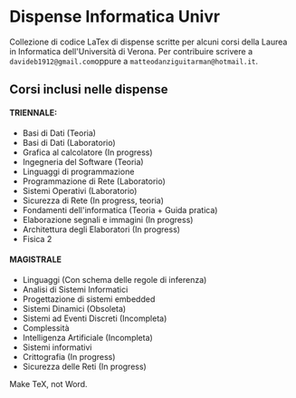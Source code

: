 # Dispense Informatica Univr
Collezione di codice LaTex di dispense scritte per alcuni corsi della Laurea in Informatica dell'Università di Verona.
Per contribuire scrivere a `davideb1912@gmail.com`oppure a `matteodanziguitarman@hotmail.it`. 

## Corsi inclusi nelle dispense
#### TRIENNALE:
- Basi di Dati (Teoria)
- Basi di Dati (Laboratorio)
- Grafica al calcolatore (In progress)
- Ingegneria del Software (Teoria)
- Linguaggi di programmazione
- Programmazione di Rete (Laboratorio)
- Sistemi Operativi (Laboratorio)
- Sicurezza di Rete (In progress, teoria)
- Fondamenti dell'informatica (Teoria + Guida pratica)
- Elaborazione segnali e immagini (In progress)
- Architettura degli Elaboratori (In progress)
- Fisica 2

#### MAGISTRALE
- Linguaggi (Con schema delle regole di inferenza)
- Analisi di Sistemi Informatici
- Progettazione di sistemi embedded
- Sistemi Dinamici (Obsoleta)
- Sistemi ad Eventi Discreti (Incompleta)
- Complessità
- Intelligenza Artificiale (Incompleta)
- Sistemi informativi
- Crittografia (In progress)
- Sicurezza delle Reti (In progress)

Make TeX, not Word.
